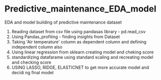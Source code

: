 # Predictive_maintenance_EDA_model
EDA and model building of predictive maintenance dataset

1. Reading dataset from csv file using pandasas library - pd.read_csv
2. Using Pandas_profiling - finding insights from Dataset
3. Taking 'Air temperature' column as dependent column and defining independent column also
4. Using linear regression from sklearn creating model and cheking score
5. standardizing datafarame using standard scaling and recreating model and checking score
6. USING LASSO, RIDGE, ELASTICNET to get more accurate model and decidi ng final model
